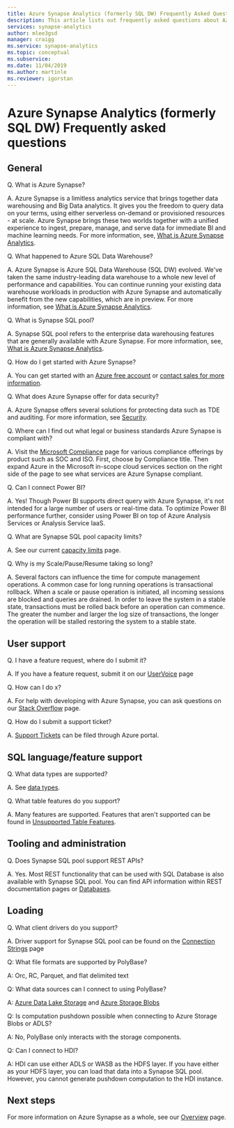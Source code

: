 ```yaml
---
title: Azure Synapse Analytics (formerly SQL DW) Frequently Asked Questions 
description: This article lists out frequently asked questions about Azure Synapse Analytics (formerly SQL DW) from customers and developers
services: synapse-analytics
author: mlee3gsd
manager: craigg
ms.service: synapse-analytics
ms.topic: conceptual
ms.subservice: 
ms.date: 11/04/2019
ms.author: martinle
ms.reviewer: igorstan
---
```


# Azure Synapse Analytics (formerly SQL DW) Frequently asked questions

## General

Q. What is Azure Synapse?

A. Azure Synapse is a limitless analytics service that brings together data warehousing and Big Data analytics. It gives you the freedom to query data on your terms, using either serverless on-demand or provisioned resources - at scale. Azure Synapse brings these two worlds together with a unified experience to ingest, prepare, manage, and serve data for immediate BI and machine learning needs. For more information, see, [What is Azure Synapse Analytics](sql-data-warehouse-overview-what-is.md).

Q. What happened to Azure SQL Data Warehouse?

A. Azure Synapse is Azure SQL Data Warehouse (SQL DW) evolved. We've taken the same industry-leading data warehouse to a whole new level of performance and capabilities. You can continue running your existing data warehouse workloads in production with Azure Synapse and automatically benefit from the new capabilities, which are in preview. For more information, see [What is Azure Synapse Analytics](sql-data-warehouse-overview-what-is.md).

Q. What is Synapse SQL pool?

A. Synapse SQL pool refers to the enterprise data warehousing features that are generally available with Azure Synapse. For more information, see, [What is Azure Synapse Analytics](sql-data-warehouse-overview-what-is.md).

Q. How do I get started with Azure Synapse?

A. You can get started with an [Azure free account](https://azure.microsoft.com/free/sql-data-warehouse/) or [contact sales for more information](https://info.microsoft.com/ww-landing-azure-sql-data-warehouse-contactme.html).

Q. What does Azure Synapse offer for data security?

A. Azure Synapse offers several solutions for protecting data such as TDE and auditing. For more information, see [Security](sql-data-warehouse-overview-manage-security.md).

Q. Where can I find out what legal or business standards Azure Synapse is compliant with?

A. Visit the [Microsoft Compliance](https://www.microsoft.com/trustcenter/compliance/complianceofferings) page for various compliance offerings by product such as SOC and ISO.
First, choose by Compliance title. Then expand Azure in the Microsoft in-scope cloud services section on the right side of the page to see what services are Azure Synapse compliant.

Q. Can I connect Power BI?

A. Yes! Though Power BI supports direct query with Azure Synapse, it's not intended for a large number of users or real-time data. To optimize Power BI performance further, consider using Power BI on top of Azure Analysis Services or Analysis Service IaaS.

Q. What are Synapse SQL pool capacity limits?

A. See our current [capacity limits](sql-data-warehouse-service-capacity-limits.md) page.

Q. Why is my Scale/Pause/Resume taking so long?

A. Several factors can influence the time for compute management operations. A common case for long running operations is transactional rollback. When a scale or pause operation is initiated, all incoming sessions are blocked and queries are drained. In order to leave the system in a stable state, transactions must be rolled back before an operation can commence. The greater the number and larger the log size of transactions, the longer the operation will be stalled restoring the system to a stable state.

## User support

Q. I have a feature request, where do I submit it?

A. If you have a feature request, submit it on our [UserVoice](https://feedback.azure.com/forums/307516-sql-data-warehouse) page

Q. How can I do x?

A. For help with developing with Azure Synapse, you can ask questions on our [Stack Overflow](https://stackoverflow.com/questions/tagged/azure-sqldw) page.

Q. How do I submit a support ticket?

A. [Support Tickets](sql-data-warehouse-get-started-create-support-ticket.md) can be filed through Azure portal.

## SQL language/feature support

Q. What data types are supported?

A. See  [data types](sql-data-warehouse-tables-data-types.md).

Q. What table features do you support?

A. Many features are supported. Features that aren't supported can be found in [Unsupported Table Features](sql-data-warehouse-tables-data-types.md).

## Tooling and administration

Q. Does Synapse SQL pool support REST APIs?

A. Yes. Most REST functionality that can be used with SQL Database is also available with Synapse SQL pool. You can find API information within REST documentation pages or
[Databases](/rest/api/sql/databases?toc=/azure/synapse-analytics/sql-data-warehouse/toc.json&bc=/azure/synapse-analytics/sql-data-warehouse/breadcrumb/toc.json).

## Loading

Q. What client drivers do you support?

A. Driver support for Synapse SQL pool can be found on the [Connection Strings](sql-data-warehouse-connection-strings.md) page

Q: What file formats are supported by PolyBase?

A: Orc, RC, Parquet, and flat delimited text

Q: What data sources can I connect to using PolyBase?

A: [Azure Data Lake Storage](sql-data-warehouse-load-from-azure-data-lake-store.md) and [Azure Storage Blobs](sql-data-warehouse-load-from-azure-blob-storage-with-polybase.md)

Q: Is computation pushdown possible when connecting to Azure Storage Blobs or ADLS?

A: No, PolyBase only interacts with the storage components.

Q: Can I connect to HDI?

A: HDI can use either ADLS or WASB as the HDFS layer. If you have either as your HDFS layer, you can load that data into a Synapse SQL pool. However, you cannot generate pushdown computation to the HDI instance.

## Next steps

For more information on Azure Synapse as a whole, see our [Overview](sql-data-warehouse-overview-faq.md) page.
